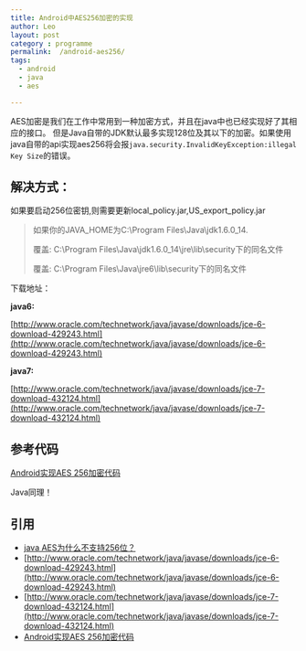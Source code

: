 ```yaml
---
title: Android中AES256加密的实现
author: Leo
layout: post
category : programme
permalink:  /android-aes256/
tags: 
  - android
  - java
  - aes

---
```




AES加密是我们在工作中常用到一种加密方式，并且在java中也已经实现好了其相应的接口。
但是Java自带的JDK默认最多实现128位及其以下的加密。如果使用java自带的api实现aes256将会报`java.security.InvalidKeyException:illegal Key Size`的错误。



## 解决方式：

如果要启动256位密钥,则需要更新local_policy.jar,US_export_policy.jar

> 如果你的JAVA_HOME为C:\Program Files\Java\jdk1.6.0_14. 
> 
> 覆盖: C:\Program Files\Java\jdk1.6.0_14\jre\lib\security下的同名文件 
> 
> 覆盖: C:\Program Files\Java\jre6\lib\security下的同名文件 

下载地址：

**java6:**

[http://www.oracle.com/technetwork/java/javase/downloads/jce-6-download-429243.html](http://www.oracle.com/technetwork/java/javase/downloads/jce-6-download-429243.html)

**java7:**

[http://www.oracle.com/technetwork/java/javase/downloads/jce-7-download-432124.html](http://www.oracle.com/technetwork/java/javase/downloads/jce-7-download-432124.html)



## 参考代码
[Android实现AES 256加密代码](https://github.com/hnrainll/learn-android/tree/master/AES256Demo)

Java同理！


## 引用

- [java AES为什么不支持256位？](http://bbs.csdn.net/topics/280086588)
- [http://www.oracle.com/technetwork/java/javase/downloads/jce-6-download-429243.html](http://www.oracle.com/technetwork/java/javase/downloads/jce-6-download-429243.html)
- [http://www.oracle.com/technetwork/java/javase/downloads/jce-7-download-432124.html](http://www.oracle.com/technetwork/java/javase/downloads/jce-7-download-432124.html)
- [Android实现AES 256加密代码](https://github.com/hnrainll/AES256Demo)